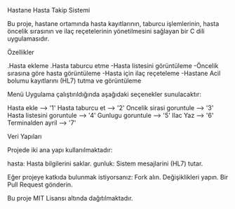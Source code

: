 Hastane Hasta Takip Sistemi

Bu proje, hastane ortamında hasta kayıtlarının, taburcu işlemlerinin, hasta öncelik sırasının ve ilaç reçetelerinin yönetilmesini sağlayan bir C dili uygulamasıdır.




Özellikler

.Hasta ekleme
.Hasta taburcu etme
-Hasta listesini görüntüleme
-Öncelik sırasına göre hasta görüntüleme
-Hasta için ilaç reçeteleme
-Hastane Acil bolumu kayıtlarını (HL7) tutma ve görüntüleme

Menü
Uygulama çalıştırıldığında aşağıdaki seçenekler sunulacaktır:

Hasta ekle                --> '1'
Hasta taburcu et          --> '2'
Oncelik sirasi goruntule  --> '3'
Hasta listesini goruntule --> '4'
Gunlugu goruntule         --> '5'
Ilac Yaz                  --> '6'
Terminalden ayril         --> '7'

Veri Yapıları

Projede iki ana yapı kullanılmaktadır:

hasta: Hasta bilgilerini saklar.
gunluk: Sistem mesajlarini (HL7) tutar.



Eğer projeye katkıda bulunmak istiyorsanız:
Fork alın.
Değişiklikleri yapın.
Bir Pull Request gönderin.



Bu proje MIT Lisansı altında dağıtılmaktadır.
